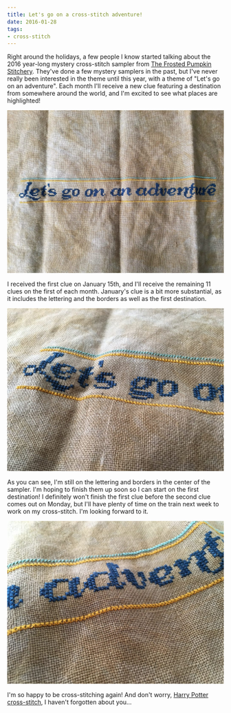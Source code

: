 ```yaml
---
title: Let's go on a cross-stitch adventure!
date: 2016-01-28
tags:
- cross-stitch
---
```

Right around the holidays, a few people I know started talking about the 2016 year-long mystery cross-stitch sampler from [The Frosted Pumpkin Stitchery](https://www.thefrostedpumpkinstitchery.com). They've done a few mystery samplers in the past, but I've never really been interested in the theme until this year, with a theme of "Let's go on an adventure". Each month I'll receive a new clue featuring a destination from somewhere around the world, and I'm excited to see what places are highlighted!

![Full image of the Let's Go On An Adventure cross-stitch piece.](./images/adventure-full.jpg "I really need to iron my fabric.")

I received the first clue on January 15th, and I'll receive the remaining 11 clues on the first of each month. January's clue is a bit more substantial, as it includes the lettering and the borders as well as the first destination.

![Close up of lettering on the cross-stitch piece.](./images/adventure-closeup.jpg "Lettering is fun!")

As you can see, I'm still on the lettering and borders in the center of the sampler. I'm hoping to finish them up soon so I can start on the first destination! I definitely won't finish the first clue before the second clue comes out on Monday, but I'll have plenty of time on the train next week to work on my cross-stitch. I'm looking forward to it.

![Color variations in the cross-stitch lettering.](./images/adventure-color.jpg "I love the slight color variation in the floss I'm using for the lettering.")

I'm so happy to be cross-stitching again! And don't worry, [Harry Potter cross-stitch](/posts/a-tiny-cross-stitch-update), I haven't forgotten about you...
